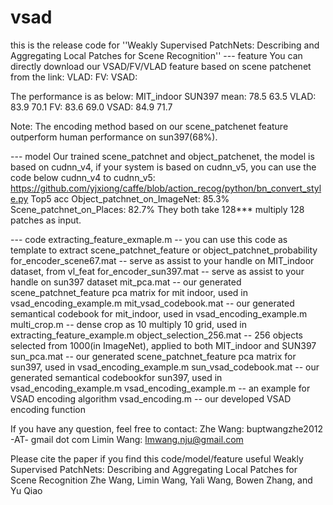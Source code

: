 # vsad
this is the release code for ''Weakly Supervised PatchNets: Describing and Aggregating Local Patches for Scene Recognition''
--- feature
 You can directly download our VSAD/FV/VLAD feature based on scene patchenet from the link:
VLAD:
FV:
VSAD:

The performance is as below:
           MIT_indoor   SUN397
mean:       78.5        63.5
VLAD:       83.9        70.1
FV:         83.6        69.0
VSAD:       84.9        71.7

Note: The encoding method based on our scene_patchenet feature outperform human performance on sun397(68%).

--- model
  Our trained scene_patchnet and object_patchenet, the model is based on cudnn_v4, if your system is based on cudnn_v5, you can use the code below
cudnn_v4 to cudnn_v5: https://github.com/yjxiong/caffe/blob/action_recog/python/bn_convert_style.py
                                 Top5 acc
Object_patchnet_on_ImageNet:     85.3%
Scene_patchnet_on_Places:        82.7%
They both take 128*** multiply 128 patches as input.

--- code
extracting_feature_exmaple.m        -- you can use this code as template to extract scene_patchnet_feature or object_patchnet_probability
for_encoder_scene67.mat             -- serve as assist to your handle on MIT_indoor dataset, from vl_feat
for_encoder_sun397.mat              -- serve as assist to your handle on sun397 dataset
mit_pca.mat                         -- our generated scene_patchnet_feature pca matrix for mit indoor, used in vsad_encoding_example.m
mit_vsad_codebook.mat               -- our generated semantical codebook for mit_indoor, used in vsad_encoding_example.m
multi_crop.m                        -- dense crop as 10 multiply 10 grid, used in extracting_feature_example.m
object_selection_256.mat            -- 256 objects selected from 1000(in ImageNet), applied to both MIT_indoor and SUN397
sun_pca.mat                         -- our generated scene_patchnet_feature pca matrix for sun397, used in vsad_encoding_example.m
sun_vsad_codebook.mat               -- our generated semantical codebookfor sun397, used in vsad_encoding_example.m
vsad_encoding_example.m             -- an example for VSAD encoding algorithm
vsad_encoding.m                     -- our developed VSAD encoding function


If you have any question, feel free to contact:
Zhe Wang: buptwangzhe2012 -AT- gmail dot com
Limin Wang: lmwang.nju@gmail.com

Please cite the paper if you find this code/model/feature useful
Weakly Supervised PatchNets: Describing and Aggregating Local Patches for Scene Recognition 
Zhe Wang, Limin Wang, Yali Wang, Bowen Zhang, and Yu Qiao






